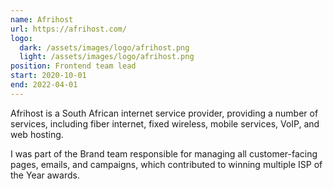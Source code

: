 ```yaml
---
name: Afrihost
url: https://afrihost.com/
logo: 
  dark: /assets/images/logo/afrihost.png
  light: /assets/images/logo/afrihost.png
position: Frontend team lead
start: 2020-10-01
end: 2022-04-01
---
```

Afrihost is a South African internet service provider, providing a number of services, including fiber internet, fixed wireless, mobile services, VoIP, and web hosting.

I was part of the Brand team responsible for managing all customer-facing pages, emails, and campaigns, which contributed to winning multiple ISP of the Year awards.